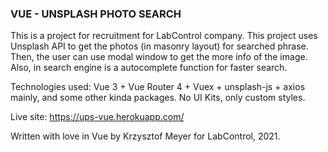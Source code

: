 ### VUE - UNSPLASH PHOTO SEARCH

This is a project for recruitment for LabControl company.
This project uses Unsplash API to get the photos (in masonry layout) for searched phrase. 
Then, the user can use modal window to get the more info of the image. 
Also, in search engine is a autocomplete function for faster search.

Technologies used:
Vue 3 + Vue Router 4 + Vuex + unsplash-js + axios mainly, and some other kinda packages. 
No UI Kits, only custom styles.

Live site:
https://ups-vue.herokuapp.com/

Written with love in Vue by Krzysztof Meyer for LabControl, 2021.